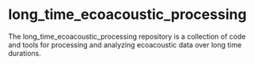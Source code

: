 # long_time_ecoacoustic_processing
The long_time_ecoacoustic_processing repository is a collection of code and tools for processing and analyzing ecoacoustic data over long time durations. 
